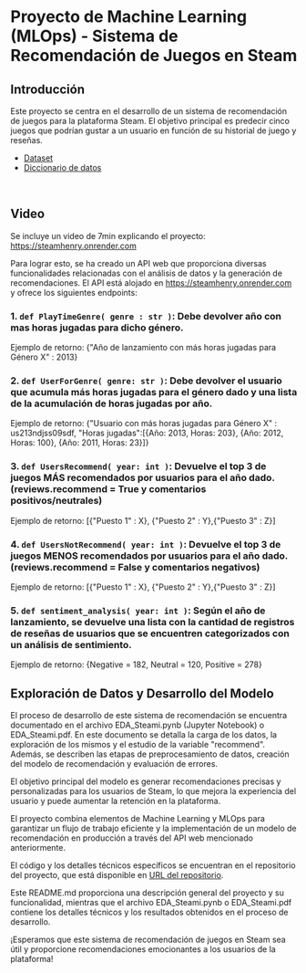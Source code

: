 # Proyecto de Machine Learning (MLOps) - Sistema de Recomendación de Juegos en Steam

## Introducción

Este proyecto se centra en el desarrollo de un sistema de recomendación de juegos para la plataforma Steam. El objetivo principal es predecir cinco juegos que podrían gustar a un usuario en función de su historial de juego y reseñas. 

+ [Dataset](https://drive.google.com/drive/folders/1HqBG2-sUkz_R3h1dZU5F2uAzpRn7BSpj) 
+ [Diccionario de datos](https://docs.google.com/spreadsheets/d/1-t9HLzLHIGXvliq56UE_gMaWBVTPfrlTf2D9uAtLGrk/edit?usp=drive_link) 
<br/>


## Video 
Se incluye un video de 7min explicando el proyecto:
https://steamhenry.onrender.com


Para lograr esto, se ha creado un API web que proporciona diversas funcionalidades relacionadas con el análisis de datos y la generación de recomendaciones. El API está alojado en https://steamhenry.onrender.com y ofrece los siguientes endpoints:

### 1. `def PlayTimeGenre( genre : str )`: Debe devolver año con mas horas jugadas para dicho género.
Ejemplo de retorno: {"Año de lanzamiento con más horas jugadas para Género X" : 2013}

### 2. `def UserForGenre( genre: str )`: Debe devolver el usuario que acumula más horas jugadas para el género dado y una lista de la acumulación de horas jugadas por año.
Ejemplo de retorno: {"Usuario con más horas jugadas para Género X" : us213ndjss09sdf, "Horas jugadas":[{Año: 2013, Horas: 203}, {Año: 2012, Horas: 100}, {Año: 2011, Horas: 23}]}

### 3. `def UsersRecommend( year: int )`: Devuelve el top 3 de juegos MÁS recomendados por usuarios para el año dado. (reviews.recommend = True y comentarios positivos/neutrales)
Ejemplo de retorno: [{"Puesto 1" : X}, {"Puesto 2" : Y},{"Puesto 3" : Z}]

### 4. `def UsersNotRecommend( year: int )`: Devuelve el top 3 de juegos MENOS recomendados por usuarios para el año dado. (reviews.recommend = False y comentarios negativos)
Ejemplo de retorno: [{"Puesto 1" : X}, {"Puesto 2" : Y},{"Puesto 3" : Z}]

### 5. `def sentiment_analysis( year: int )`: Según el año de lanzamiento, se devuelve una lista con la cantidad de registros de reseñas de usuarios que se encuentren categorizados con un análisis de sentimiento.
Ejemplo de retorno: {Negative = 182, Neutral = 120, Positive = 278}



## Exploración de Datos y Desarrollo del Modelo

El proceso de desarrollo de este sistema de recomendación se encuentra documentado en el archivo EDA_Steami.pynb (Jupyter Notebook) o EDA_Steami.pdf. En este documento se detalla la carga de los datos, la exploración de los mismos y el estudio de la variable "recommend". Además, se describen las etapas de preprocesamiento de datos, creación del modelo de recomendación y evaluación de errores.

El objetivo principal del modelo es generar recomendaciones precisas y personalizadas para los usuarios de Steam, lo que mejora la experiencia del usuario y puede aumentar la retención en la plataforma.

El proyecto combina elementos de Machine Learning y MLOps para garantizar un flujo de trabajo eficiente y la implementación de un modelo de recomendación en producción a través del API web mencionado anteriormente.

El código y los detalles técnicos específicos se encuentran en el repositorio del proyecto, que está disponible en [URL del repositorio](https://github.com/noemk2/steamhenry/src).

Este README.md proporciona una descripción general del proyecto y su funcionalidad, mientras que el archivo EDA_Steami.pynb o EDA_Steami.pdf contiene los detalles técnicos y los resultados obtenidos en el proceso de desarrollo.

¡Esperamos que este sistema de recomendación de juegos en Steam sea útil y proporcione recomendaciones emocionantes a los usuarios de la plataforma!